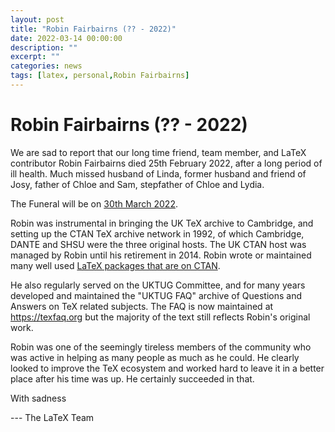 ```yaml
---
layout: post
title: "Robin Fairbairns (?? - 2022)"
date: 2022-03-14 00:00:00
description: ""
excerpt: ""
categories: news
tags: [latex, personal,Robin Fairbairns]
---
```



# Robin Fairbairns (?? - 2022)



We are sad to report that our long time friend, team member, and LaTeX contributor
Robin Fairbairns died 25th February 2022, after a long period of ill
health.
Much missed husband of Linda, former husband and friend of Josy,
father of Chloe and Sam, stepfather of Chloe and Lydia.

The Funeral will be on [30th March 2022](https://funeral-notices.co.uk/notice/fairbairns/5024136).

Robin was instrumental in bringing the UK TeX archive to Cambridge,
and setting up the CTAN TeX archive network in 1992, of which
Cambridge, DANTE and SHSU were the three original hosts. The UK CTAN
host was managed by Robin until his retirement in 2014.
Robin wrote or maintained many well used [LaTeX packages that are on
CTAN](https://www.ctan.org/author/fairbairns). 

He also regularly served on the UKTUG Committee, and for many
years developed and maintained the "UKTUG FAQ" archive of Questions and Answers on
TeX related subjects.  The FAQ is now maintained at
<https://texfaq.org> but the majority of the text still reflects
Robin's original work.

Robin was one of the seemingly tireless members of the community who was
active in helping as many people as much as he could. He clearly
looked to improve the TeX ecosystem and worked hard to leave it in a
better place after his time was up. He certainly succeeded in that.

With sadness

--- The LaTeX Team

